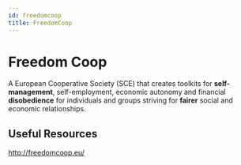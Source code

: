 ```yaml
---
id: freedomcoop
title: FreedomCoop
---
```


# Freedom Coop

A European Cooperative Society \(SCE\) that creates toolkits for  **self-management**, self-employment, economic autonomy and financial **disobedience** for individuals and groups striving for **fairer** social and economic relationships.

## Useful Resources

http://freedomcoop.eu/

